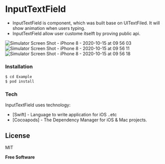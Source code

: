 # InputTextField
  - InputTextField is component, which was built base on UITextFiled. It will show animation when users typing.
  - InputTextField allow user custome itselft by proving public api.
  
![Simulator Screen Shot - iPhone 8 - 2020-10-15 at 09 56 03](https://user-images.githubusercontent.com/15699560/96067737-fe730480-0ecc-11eb-803a-32858e9d2abc.png)
![Simulator Screen Shot - iPhone 8 - 2020-10-15 at 09 56 11](https://user-images.githubusercontent.com/15699560/96067740-003cc800-0ecd-11eb-90e2-4894321dec79.png)
![Simulator Screen Shot - iPhone 8 - 2020-10-15 at 09 56 18](https://user-images.githubusercontent.com/15699560/96067743-00d55e80-0ecd-11eb-9d70-5bec3af1ca05.png)

  
### Installation
```sh
$ cd Example
$ pod install
```

### Tech
InputTextField uses technology:

* [Swift] - Language to write application for iOS ..etc
* [Cocoapods] - The Dependency Manager for iOS & Mac projects.

License
----
MIT

**Free Software**


